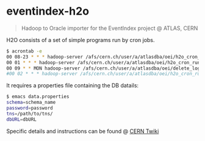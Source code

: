 # eventindex-h2o
> Hadoop to Oracle importer for the EventIndex project @ ATLAS, CERN

H2O consists of a set of simple programs run by cron jobs.

```sh
$ acrontab -e
00 08-23 * * * hadoop-server /afs/cern.ch/user/a/atlasdba/oei/h2o_cron_runner.sh
00 01 * * * hadoop-server /afs/cern.ch/user/a/atlasdba/oei/h2o_cron_runner_retry_failed.sh
00 09 * * MON hadoop-server /afs/cern.ch/user/a/atlasdba/oei/delete_logs.sh
#00 02 * * * hadoop-server /afs/cern.ch/user/a/atlasdba/oei/h2o_cron_runner_skip_existing.sh
```

It requires a properties file containing the DB datails:

```sh
$ emacs data.properties
schema=schema_name
password=password
tns=/path/to/tns/
dbURL=dbURL
```

Specific details and instructions can be found @ [CERN Twiki](https://twiki.cern.ch/twiki/bin/viewauth/AtlasComputing/ScriptsDepotContent#EIO_H2O_importer)
